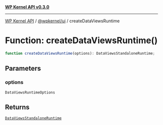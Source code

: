 [**WP Kernel API v0.3.0**](../../../README.md)

---

[WP Kernel API](../../../README.md) / [@wpkernel/ui](../README.md) / createDataViewsRuntime

# Function: createDataViewsRuntime()

```ts
function createDataViewsRuntime(options): DataViewsStandaloneRuntime;
```

## Parameters

### options

`DataViewsRuntimeOptions`

## Returns

[`DataViewsStandaloneRuntime`](../interfaces/DataViewsStandaloneRuntime.md)
